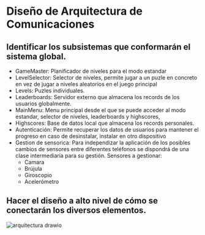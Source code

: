 # Diseño de Arquitectura de Comunicaciones

## Identificar los subsistemas que conformarán el sistema global.

- GameMaster: Planificador de niveles para el modo estandar
- LevelSelector: Selector de niveles, permite jugar a un puzle en concreto en vez de jugar a niveles aleatorios en el juego principal 
- Levels: Puzles individuales. 
- Leaderboards: Servidor externo que almacena los records de los usuarios globalmente.
- MainMenu: Menu principal desde el que se puede acceder al modo estandar, selector de niveles, leaderboards y highscores, 
- Highscores: Base de datos local que almacena los records personales.
- Autenticación: Permite recuperar los datos de usuarios para mantener el progreso en caso de desinstalar, instalar en otro dispositivo
- Gestion de sensorica: Para independizar la aplicación de los posibles cambios de sensores entre diferentes teléfonos se dispondrá de una clase intermediaria para su gestión. Sensores a gestionar:
	* Camara
	* Brújula
	* Giroscopio
	* Acelerómetro

## Hacer el diseño a alto nivel de cómo se conectarán los diversos elementos.

![arquitectura drawio](https://github.com/Diego-a-lopez/ScapeTheAds/assets/72018929/d1a62936-1359-48c6-9a9c-65c75bdb3764)

